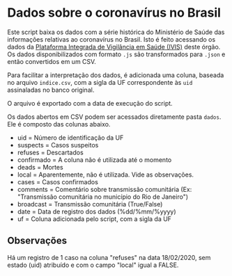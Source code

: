 # Dados sobre o coronavírus no Brasil

Este script baixa os dados com a série histórica do Ministério de Saúde das informações relativas ao coronavírus no Brasil. Isto é feito
acessando os dados da [Plataforma Integrada de Vigilância em Saúde (IVIS)](http://plataforma.saude.gov.br/novocoronavirus/) deste órgão. Os dados disponibilizados com formato `.js` são transformados para `.json` e então convertidos em um CSV. 

Para facilitar a interpretação dos dados, é adicionada uma coluna, baseada no arquivo `indice.csv`, com a sigla da UF correspondente às `uid` assinaladas no banco original.

O arquivo é exportado com a data de execução do script. 

Os dados abertos em CSV podem ser acessados diretamente pasta `dados`. Ele é composto das colunas abaixo.

* uid = Número de identificação da UF
* suspects = Casos suspeitos
* refuses = Descartados
* confirmado = A coluna não é utilizada até o momento
* deads = Mortes
* local = Aparentemente, não é utilizada. Vide as observações.
* cases = Casos confirmados
* comments = Comentário sobre transmissão comunitária (Ex: "Transmissão comunitária no município do Rio de Janeiro")
* broadcast = Transmissão comunitária (True/False)
* date = Data de registro dos dados (%dd/%mm/%yyyy)
* uf = Coluna adicionada pelo script, com a sigla da UF


## Observações
Há um registro de 1 caso na coluna "refuses" na data 18/02/2020, sem estado (uid) atribuído e com o campo "local" igual a FALSE.